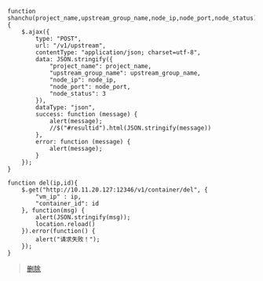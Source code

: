 ```
function shanchu(project_name,upstream_group_name,node_ip,node_port,node_status){
	$.ajax({
		type: "POST",
		url: "/v1/upstream",
		contentType: "application/json; charset=utf-8",
		data: JSON.stringify({
			"project_name": project_name,
			"upstream_group_name": upstream_group_name,
			"node_ip": node_ip,
			"node_port": node_port,
			"node_status": 3
		}),
		dataType: "json",
		success: function (message) {
			alert(message);            
			//$("#resultid").html(JSON.stringify(message))
		},
		error: function (message) {
			alert(message);
		}
	});
}
```

```
function del(ip,id){
	$.get("http://10.11.20.127:12346/v1/container/del", {
		"vm_ip" : ip,
		"container_id": id
	}, function(msg) {
		alert(JSON.stringify(msg));
		location.reload()
	}).error(function() {
		alert("请求失败！");
	});
}
```

> <a class="btn btn-warning" href="javascript:void(0)" onclick="shanchu('{{d.project_name}}','{{d.upstream_group_name}}','{{d.node_ip}}','{{d.node_port}}',3)">删除</a>

